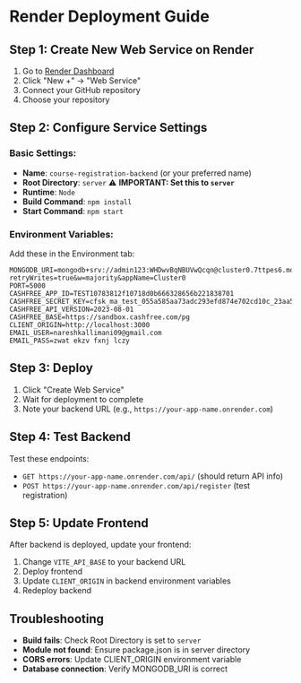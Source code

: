 # Render Deployment Guide

## Step 1: Create New Web Service on Render

1. Go to [Render Dashboard](https://dashboard.render.com)
2. Click "New +" → "Web Service"
3. Connect your GitHub repository
4. Choose your repository

## Step 2: Configure Service Settings

### Basic Settings:
- **Name**: `course-registration-backend` (or your preferred name)
- **Root Directory**: `server` ⚠️ **IMPORTANT: Set this to `server`**
- **Runtime**: `Node`
- **Build Command**: `npm install`
- **Start Command**: `npm start`

### Environment Variables:
Add these in the Environment tab:

```
MONGODB_URI=mongodb+srv://admin123:WHDwvBqNBUVwQcqn@cluster0.7ttpes6.mongodb.net/?retryWrites=true&w=majority&appName=Cluster0
PORT=5000
CASHFREE_APP_ID=TEST10783812f10718d0b666328656b221838701
CASHFREE_SECRET_KEY=cfsk_ma_test_055a585aa73adc293efd874e702cd10c_23aa53e9
CASHFREE_API_VERSION=2023-08-01
CASHFREE_BASE=https://sandbox.cashfree.com/pg
CLIENT_ORIGIN=http://localhost:3000
EMAIL_USER=nareshkallimani09@gmail.com
EMAIL_PASS=zwat ekzv fxnj lczy
```

## Step 3: Deploy

1. Click "Create Web Service"
2. Wait for deployment to complete
3. Note your backend URL (e.g., `https://your-app-name.onrender.com`)

## Step 4: Test Backend

Test these endpoints:
- `GET https://your-app-name.onrender.com/api/` (should return API info)
- `POST https://your-app-name.onrender.com/api/register` (test registration)

## Step 5: Update Frontend

After backend is deployed, update your frontend:
1. Change `VITE_API_BASE` to your backend URL
2. Deploy frontend
3. Update `CLIENT_ORIGIN` in backend environment variables
4. Redeploy backend

## Troubleshooting

- **Build fails**: Check Root Directory is set to `server`
- **Module not found**: Ensure package.json is in server directory
- **CORS errors**: Update CLIENT_ORIGIN environment variable
- **Database connection**: Verify MONGODB_URI is correct

